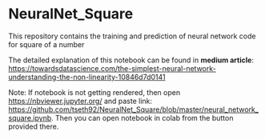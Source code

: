 # NeuralNet_Square
This repository contains the training and prediction of neural network code for square of a number

The detailed explanation of this notebook can be found in **medium article**:
https://towardsdatascience.com/the-simplest-neural-network-understanding-the-non-linearity-10846d7d0141

Note: If notebook is not getting rendered, then open https://nbviewer.jupyter.org/ and paste link: https://github.com/tseth92/NeuralNet_Square/blob/master/neural_network_square.ipynb. Then you can open notebook in colab from the button provided there.
